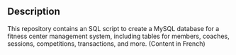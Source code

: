 ## Description
This repository contains an SQL script to create a MySQL database for a fitness center management system, including tables for members, coaches, sessions, competitions, transactions, and more. (Content in French)
